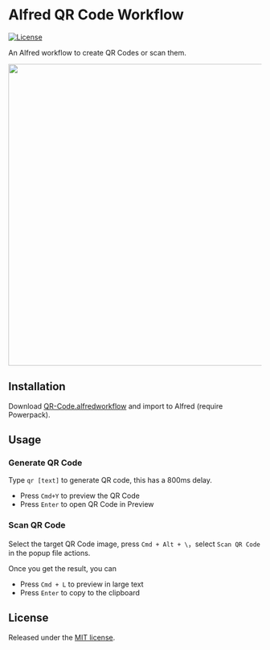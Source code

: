 # Alfred QR Code Workflow

[![License](http://img.shields.io/badge/license-MIT-blue.svg?style=flat-square)](http://mit-license.org/2016)

An Alfred workflow to create QR Codes or scan them.

<p align="center">
    <img src="./intro.gif" width="600px" />
</p>

## Installation

Download [QR-Code.alfredworkflow](https://github.com/fate-lovely/alfred-qrcode-workflow/raw/master/QR-Code.alfredworkflow) and import to Alfred (require Powerpack).

## Usage

### Generate QR Code

Type `qr [text]` to generate QR code, this has a 800ms delay.

- Press `Cmd+Y` to preview the QR Code
- Press `Enter` to open QR Code in Preview

### Scan QR Code

Select the target QR Code image, press `Cmd + Alt + \`，select `Scan QR Code` in the popup file actions.

Once you get the result, you can

- Press `Cmd + L` to preview in large text
- Press `Enter` to copy to the clipboard

## License

Released under the [MIT license](http://mit-license.org/2016).
